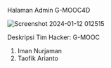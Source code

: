 Halaman Admin G-MOOC4D

![Screenshot 2024-01-12 012515](https://github.com/nurzaman-now/G-MOOC-4D/assets/75087977/ca8f3672-83e7-44c7-b268-77c4aecb60fc)

Deskripsi Tim Hacker:
G-MOOC

1. Iman Nurjaman
2. Taofik Arianto
